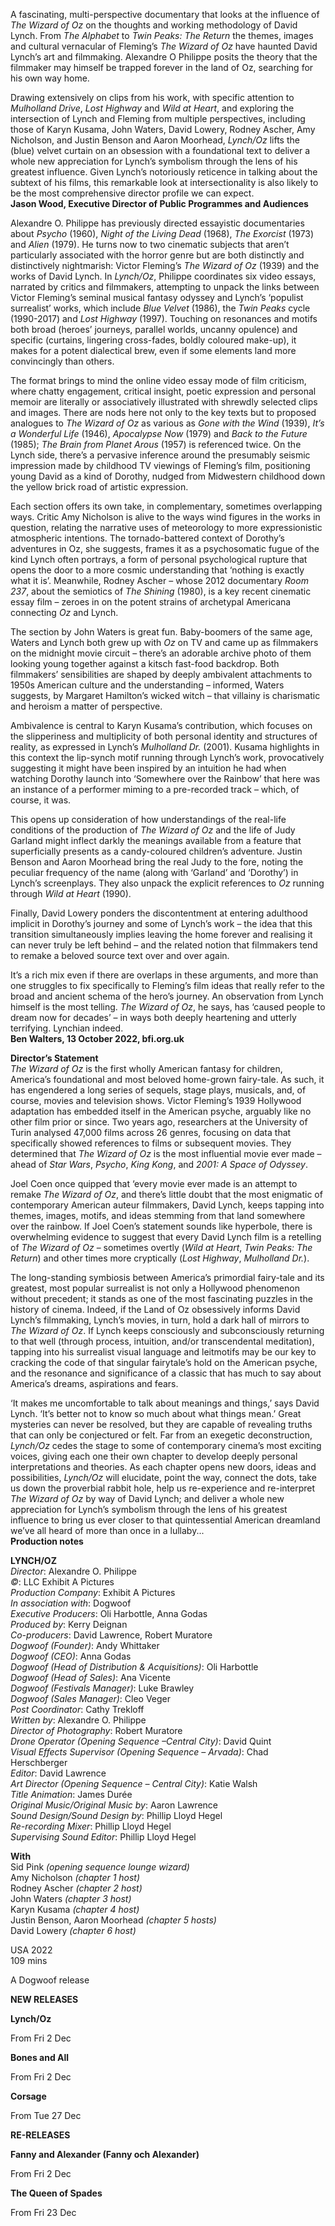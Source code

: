 

A fascinating, multi-perspective documentary that looks at the influence of _The Wizard of Oz_ on the thoughts and working methodology of David Lynch. From _The Alphabet_ to _Twin Peaks: The Return_ the themes, images and cultural vernacular of Fleming’s _The Wizard of Oz_ have haunted David Lynch’s art and filmmaking. Alexandre O Philippe posits the theory that the filmmaker may himself be trapped forever in the land of Oz, searching for his own way home.

Drawing extensively on clips from his work, with specific attention to _Mulholland Drive_, _Lost Highway_ and _Wild at Heart_, and exploring the intersection of Lynch and Fleming from multiple perspectives, including those of Karyn Kusama, John Waters, David Lowery, Rodney Ascher, Amy Nicholson, and Justin Benson and Aaron Moorhead, _Lynch/Oz_ lifts the (blue) velvet curtain on an obsession with a foundational text to deliver a whole new appreciation for Lynch’s symbolism through the lens of his greatest influence. Given Lynch’s notoriously reticence in talking about the subtext of his films, this remarkable look at intersectionality is also likely to be the most comprehensive director profile we can expect.  
**Jason Wood, Executive Director of Public Programmes and Audiences**  

Alexandre O. Philippe has previously directed essayistic documentaries about _Psycho_ (1960), _Night of the Living Dead_ (1968), _The Exorcist_ (1973) and _Alien_ (1979). He turns now to two cinematic subjects that aren’t particularly associated with the horror genre but are both distinctly and distinctively nightmarish: Victor Fleming’s _The Wizard of Oz_ (1939) and the works of David Lynch. In _Lynch/Oz_, Philippe coordinates six video essays, narrated by critics and filmmakers, attempting to unpack the links between Victor Fleming’s seminal musical fantasy odyssey and Lynch’s ‘populist surrealist’ works, which include _Blue Velvet_ (1986), the _Twin Peaks_ cycle (1990-2017) and _Lost Highway_ (1997). Touching on resonances and motifs both broad (heroes’ journeys, parallel worlds, uncanny opulence) and specific (curtains, lingering cross-fades, boldly coloured make-up), it makes for a potent dialectical brew, even if some elements land more convincingly than others.

The format brings to mind the online video essay mode of film criticism, where chatty engagement, critical insight, poetic expression and personal memoir are literally or associatively illustrated with shrewdly selected clips and images. There are nods here not only to the key texts but to proposed analogues to _The Wizard of Oz_ as various as _Gone with the Wind_ (1939), _It’s a Wonderful Life_ (1946), _Apocalypse Now_ (1979) and _Back to the Future_ (1985); _The Brain from Planet Arous_ (1957) is referenced twice. On the Lynch side, there’s a pervasive inference around the presumably seismic impression made by childhood TV viewings of Fleming’s film, positioning young David as a kind of Dorothy, nudged from Midwestern childhood down the yellow brick road of artistic expression.

Each section offers its own take, in complementary, sometimes overlapping ways. Critic Amy Nicholson is alive to the ways wind figures in the works in question, relating the narrative uses of meteorology to more expressionistic atmospheric intentions. The tornado-battered context of Dorothy’s adventures in Oz, she suggests, frames it as a psychosomatic fugue of the kind Lynch often portrays, a form of personal psychological rupture that opens the door to a more cosmic understanding that ‘nothing is exactly what it is’. Meanwhile, Rodney Ascher – whose 2012 documentary _Room 237_, about the semiotics of _The Shining_ (1980), is a key recent cinematic essay film – zeroes in on the potent strains of archetypal Americana connecting _Oz_ and Lynch.

The section by John Waters is great fun. Baby-boomers of the same age, Waters and Lynch both grew up with _Oz_ on TV and came up as filmmakers on the midnight movie circuit – there’s an adorable archive photo of them looking young together against a kitsch fast-food backdrop. Both filmmakers’ sensibilities are shaped by deeply ambivalent attachments to 1950s American culture and the understanding – informed, Waters suggests, by Margaret Hamilton’s wicked witch – that villainy is charismatic and heroism a matter of perspective.

Ambivalence is central to Karyn Kusama’s contribution, which focuses on the slipperiness and multiplicity of both personal identity and structures of reality, as expressed in Lynch’s _Mulholland Dr._ (2001). Kusama highlights in this context the lip-synch motif running through Lynch’s work, provocatively suggesting it might have been inspired by an intuition he had when watching Dorothy launch into ‘Somewhere over the Rainbow’ that here was an instance of a performer miming to a pre-recorded track – which, of course, it was.

This opens up consideration of how understandings of the real-life conditions of the production of _The Wizard of Oz_ and the life of Judy Garland might inflect darkly the meanings available from a feature that superficially presents as a candy-coloured children’s adventure. Justin Benson and Aaron Moorhead bring the real Judy to the fore, noting the peculiar frequency of the name (along with ‘Garland’ and ‘Dorothy’) in Lynch’s screenplays. They also unpack the explicit references to _Oz_ running through _Wild at Heart_ (1990).

Finally, David Lowery ponders the discontentment at entering adulthood implicit in Dorothy’s journey and some of Lynch’s work – the idea that this transition simultaneously implies leaving the home forever and realising it can never truly be left behind – and the related notion that filmmakers tend to remake a beloved source text over and over again.

It’s a rich mix even if there are overlaps in these arguments, and more than one struggles to fix specifically to Fleming’s film ideas that really refer to the broad and ancient schema of the hero’s journey. An observation from Lynch himself is the most telling. _The Wizard of Oz_, he says, has ‘caused people to dream now for decades’ – in ways both deeply heartening and utterly terrifying. Lynchian indeed.  
**Ben Walters, 13 October 2022, bfi.org.uk**  

**Director’s Statement**  
_The Wizard of Oz_ is the first wholly American fantasy for children, America’s foundational and most beloved home-grown fairy-tale. As such, it has engendered a long series of sequels, stage plays, musicals, and, of course, movies and television shows. Victor Fleming’s 1939 Hollywood adaptation has embedded itself in the American psyche, arguably like no other film prior or since. Two years ago, researchers at the University of Turin analysed 47,000 films across 26 genres, focusing on data that specifically showed references to films or subsequent movies. They determined that _The Wizard of Oz_ is the most influential movie ever made – ahead of _Star Wars_, _Psycho_, _King Kong_, and _2001: A Space of Odyssey_.

Joel Coen once quipped that ‘every movie ever made is an attempt to remake _The Wizard of Oz_, and there’s little doubt that the most enigmatic of contemporary American auteur filmmakers, David Lynch, keeps tapping into themes, images, motifs, and ideas stemming from that land somewhere over the rainbow. If Joel Coen’s statement sounds like hyperbole, there is overwhelming evidence to suggest that every David Lynch film is a retelling of _The Wizard of Oz_ – sometimes overtly (_Wild at Heart_, _Twin Peaks: The Return_) and other times more cryptically (_Lost Highway_, _Mulholland Dr._).

The long-standing symbiosis between America’s primordial fairy-tale and its greatest, most popular surrealist is not only a Hollywood phenomenon without precedent; it stands as one of the most fascinating puzzles in the history of cinema. Indeed, if the Land of Oz obsessively informs David Lynch’s filmmaking, Lynch’s movies, in turn, hold a dark hall of mirrors to _The Wizard of Oz_. If Lynch keeps consciously and subconsciously returning to that well (through process, intuition, and/or transcendental meditation), tapping into his surrealist visual language and leitmotifs may be our key to cracking the code of that singular fairytale’s hold on the American psyche, and the resonance and significance of a classic that has much to say about America’s dreams, aspirations and fears.

‘It makes me uncomfortable to talk about meanings and things,’ says David Lynch. ‘It’s better not to know so much about what things mean.’ Great mysteries can never be resolved, but they are capable of revealing truths that can only be conjectured or felt. Far from an exegetic deconstruction, _Lynch/Oz_ cedes the stage to some of contemporary cinema’s most exciting voices, giving each one their own chapter to develop deeply personal interpretations and theories. As each chapter opens new doors, ideas and possibilities, _Lynch/Oz_ will elucidate, point the way, connect the dots, take us down the proverbial rabbit hole, help us re-experience and re-interpret  
_The Wizard of Oz_ by way of David Lynch; and deliver a whole new appreciation for Lynch’s symbolism through the lens of his greatest influence to bring us ever closer to that quintessential American dreamland we’ve all heard of more than once in a lullaby...  
**Production notes**  

**LYNCH/OZ**  
_Director_: Alexandre O. Philippe  
_©_: LLC Exhibit A Pictures  
_Production Company_: Exhibit A Pictures  
_In association with_: Dogwoof  
_Executive Producers_: Oli Harbottle, Anna Godas  
_Produced by_: Kerry Deignan  
_Co-producers_: David Lawrence, Robert Muratore  
_Dogwoof (Founder)_: Andy Whittaker  
_Dogwoof (CEO)_: Anna Godas  
_Dogwoof (Head of Distribution & Acquisitions)_: Oli Harbottle  
_Dogwoof (Head of Sales)_: Ana Vicente  
_Dogwoof (Festivals Manager)_: Luke Brawley  
_Dogwoof (Sales Manager)_: Cleo Veger  
_Post Coordinator_: Cathy Trekloff  
_Written by_: Alexandre O. Philippe  
_Director of Photography_: Robert Muratore  
_Drone Operator (Opening Sequence –Central City)_: David Quint  
_Visual Effects Supervisor (Opening Sequence – Arvada)_:
Chad Herschberger  
_Editor_: David Lawrence  
_Art Director (Opening Sequence – Central City)_: Katie Walsh  
_Title Animation_: James Durée  
_Original Music/Original Music by_: Aaron Lawrence  
_Sound Design/Sound Design by_: Phillip Lloyd Hegel  
_Re-recording Mixer_: Phillip Lloyd Hegel  
_Supervising Sound Editor_: Phillip Lloyd Hegel  

**With**  
Sid Pink _(opening sequence lounge wizard)_  
Amy Nicholson _(chapter 1 host)_  
Rodney Ascher _(chapter 2 host)_  
John Waters _(chapter 3 host)_  
Karyn Kusama _(chapter 4 host)_  
Justin Benson,  Aaron Moorhead _(chapter 5 hosts)_  
David Lowery _(chapter 6 host)_  

USA 2022  
109 mins  

A Dogwoof release  



**NEW RELEASES**

**Lynch/Oz**

From Fri 2 Dec

**Bones and All**

From Fri 2 Dec

**Corsage**

From Tue 27 Dec

**RE-RELEASES**

**Fanny and Alexander (Fanny och Alexander)**

From Fri 2 Dec

**The Queen of Spades**

From Fri 23 Dec
<!--stackedit_data:
eyJoaXN0b3J5IjpbLTMyNzY2MjY1MF19
-->
